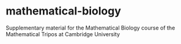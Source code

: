# mathematical-biology
Supplementary material for the Mathematical Biology course of the Mathematical Tripos at Cambridge University
